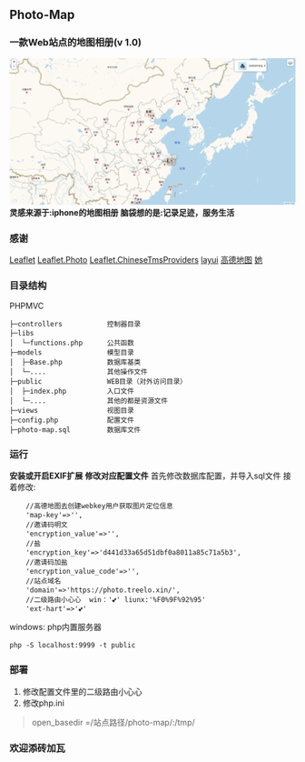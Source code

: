 ## Photo-Map
### 一款Web站点的地图相册(v 1.0)
![](./public/readme1.png)
**灵感来源于:iphone的地图相册**
**脑袋想的是:记录足迹，服务生活**
### 感谢
[Leaflet](https://github.com/Leaflet/Leaflet)
[Leaflet.Photo](https://github.com/turban/Leaflet.Photo)
[Leaflet.ChineseTmsProviders](https://github.com/htoooth/Leaflet.ChineseTmsProviders)
[layui](https://www.layui.com/)
[高德地图](https://www.amap.com/)
[她]()

### 目录结构
PHPMVC
~~~
├─controllers           控制器目录
├─libs                  
│  └─functions.php      公共函数   
├─models                模型目录
│  ├─Base.php           数据库基类    
│  └─....               其他操作文件
├─public                WEB目录（对外访问目录）
│  ├─index.php          入口文件      
│  └─....               其他的都是资源文件
├─views                 视图目录
├─config.php            配置文件
├─photo-map.sql         数据库文件
~~~
### 运行
**安装或开启EXIF扩展**
**修改对应配置文件**
首先修改数据库配置，并导入sql文件
接着修改:
~~~
    //高德地图去创建webkey用户获取图片定位信息
    'map-key'=>'',
    //邀请码明文 
    'encryption_value'=>'',
    //盐
    'encryption_key'=>'d441d33a65d51dbf0a8011a85c71a5b3',
    //邀请码加盐
    'encryption_value_code'=>'',
    //站点域名
    'domain'=>'https://photo.treelo.xin/',
    //二级路由小心心  win：'💕' liunx:'%F0%9F%92%95'
    'ext-hart'=>'💕'
~~~
windows:
php内置服务器
~~~
php -S localhost:9999 -t public
~~~

### 部署
1. 修改配置文件里的二级路由小心心
2. 修改php.ini
>open_basedir =/站点路径/photo-map/:/tmp/

### 欢迎添砖加瓦

